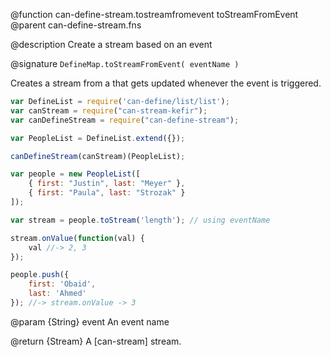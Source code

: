 @function can-define-stream.tostreamfromevent toStreamFromEvent
@parent can-define-stream.fns


@description Create a stream based on an event

@signature `DefineMap.toStreamFromEvent( eventName )`

Creates a stream from a that gets updated whenever the event is triggered.

```js
var DefineList = require('can-define/list/list');
var canStream = require("can-stream-kefir");
var canDefineStream = require("can-define-stream");

var PeopleList = DefineList.extend({});

canDefineStream(canStream)(PeopleList);

var people = new PeopleList([
    { first: "Justin", last: "Meyer" },
    { first: "Paula", last: "Strozak" }
]);

var stream = people.toStream('length'); // using eventName

stream.onValue(function(val) {
    val //-> 2, 3
});

people.push({
    first: 'Obaid',
    last: 'Ahmed'
}); //-> stream.onValue -> 3
```

@param {String} event An event name

@return {Stream} A [can-stream] stream.
